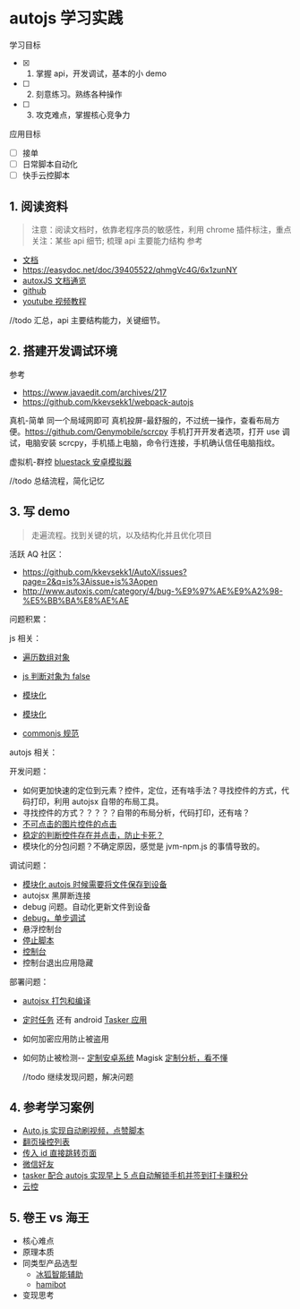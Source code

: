 # autojs 学习实践

学习目标

- [x] 1. 掌握 api，开发调试，基本的小 demo
- [ ] 2. 刻意练习。熟练各种操作
- [ ] 3. 攻克难点，掌握核心竞争力

应用目标

- [ ] 接单
- [ ] 日常脚本自动化
- [ ] 快手云控脚本

## 1. 阅读资料

> 注意：阅读文档时，依靠老程序员的敏感性，利用 chrome 插件标注，重点关注：某些 api 细节; 梳理 api 主要能力结构
> 参考

- [文档](http://doc.autoxjs.com/#/documentation)
- https://easydoc.net/doc/39405522/qhmgVc4G/6x1zunNY
- [autoxJS 文档通览](http://doc.autoxjs.com/#/)
- [github](https://github.com/kkevsekk1/AutoX)
- [youtube 视频教程](https://www.youtube.com/watch?v=nuV-HvMLHQg&list=PL7Z_iJsi_UxpEgdeFkLT0l5b3NcFtnrBe)

//todo 汇总，api 主要结构能力，关键细节。

## 2. 搭建开发调试环境

参考

- https://www.javaedit.com/archives/217
- https://github.com/kkevsekk1/webpack-autojs

真机-简单 同一个局域网即可
真机投屏-最舒服的，不过统一操作，查看布局方便。https://github.com/Genymobile/scrcpy 手机打开开发者选项，打开 use 调试，电脑安装 scrcpy，手机插上电脑，命令行连接，手机确认信任电脑指纹。

虚拟机-群控 [bluestack 安卓模拟器](https://www.bluestacks.com/download.html?utm_campaign=download-page-en)

//todo 总结流程，简化记忆

## 3. 写 demo

> 走遍流程。找到关键的坑，以及结构化并且优化项目

活跃 AQ 社区：

- https://github.com/kkevsekk1/AutoX/issues?page=2&q=is%3Aissue+is%3Aopen
- http://www.autoxjs.com/category/4/bug-%E9%97%AE%E9%A2%98-%E5%BB%BA%E8%AE%AE

问题积累：

js 相关：

- [遍历数组对象](https://www.techiedelight.com/zh/loop-through-array-of-objects-javascript/)

- [js 判断对象为 false](https://cloud.tencent.com/developer/article/1636649)

- [模块化](https://www.freecodecamp.org/chinese/news/module-exports-how-to-export-in-node-js-and-javascript/)

- [模块化](https://www.freecodecamp.org/chinese/news/modules-in-javascript/)

- [commonjs 规范](https://javascript.ruanyifeng.com/nodejs/module.html)

autojs 相关：

开发问题：
- 如何更加快速的定位到元素？控件，定位，还有啥手法？寻找控件的方式，代码打印，利用 autojsx 自带的布局工具。
- 寻找控件的方式？？？？？自带的布局分析，代码打印，还有啥？
- [不可点击的图片控件的点击](https://blog.csdn.net/snailuncle2/article/details/115495493)
- [稳定的判断控件存在并点击，防止卡死？](https://github.com/SuperMonster003/Ant-Forest/issues/11)
- 模块化的分包问题？不确定原因，感觉是 jvm-npm.js 的事情导致的。

调试问题：
- [模块化 autojs 时候需要将文件保存到设备](https://github.com/kangour/autojs_sdk/issues/2)
- autojsx 黑屏断连接
- debug 问题。自动化更新文件到设备
- [debug，单步调试](https://juejin.cn/s/vscode%E5%8D%95%E6%AD%A5%E8%B0%83%E8%AF%95autojs)
- 悬浮控制台
- [停止脚本](https://blog.csdn.net/snailuncle2/article/details/115090390)
- [控制台](https://easydoc.net/doc/39405522/qhmgVc4G/1m6aJEQR)
- 控制台退出应用隐藏

部署问题：
- [autojsx 打包和编译](https://blog.csdn.net/weixin_40629244/article/details/126067770)
- [定时任务](https://easydoc.net/doc/39405522/qhmgVc4G/RcDK0lDF) 还有 android [Tasker 应用](https://www.bilibili.com/video/BV15W411P719/?spm_id_from=333.337.search-card.all.click&vd_source=bfb2e76478fd5ddcbcb19e0d566ace5e)
- 如何加密应用防止被盗用
- 如何防止被检测-- [定制安卓系统](https://github.com/topjohnwu/Magisk) Magisk [定制分析，看不懂](https://bbs.kanxue.com/thread-274100.htm)

  //todo 继续发现问题，解决问题

## 4. 参考学习案例

- [Auto.js 实现自动刷视频，点赞脚本 ](https://www.cnblogs.com/phyger/p/14043773.html)
- [翻页操控列表](http://www.feiyunjs.com/755.html)
- [传入 id 直接跳转页面](http://www.feiyunjs.com/352.html)
- [微信好友](https://github.com/xiaoguyu/handsFree/blob/main/wechatFriend/main.js)
- [tasker 配合 autojs 实现早上 5 点自动解锁手机并签到打卡赚积分](https://www.bilibili.com/video/BV1zG4y197rX/?spm_id_from=333.337.search-card.all.click&vd_source=bfb2e76478fd5ddcbcb19e0d566ace5e)
- [云控](https://www.bilibili.com/video/BV1s64y1o7EQ/?spm_id_from=333.337.search-card.all.click)

## 5. 卷王 vs 海王

- 核心难点
- 原理本质
- 同类型产品选型
  - [冰狐智能辅助](https://www.bilibili.com/video/BV1y14y1376n/?t=468&spm_id_from=333.1007.seo_video.first&vd_source=bfb2e76478fd5ddcbcb19e0d566ace5e)
  - [hamibot](https://hamibot.com/)
- 变现思考
